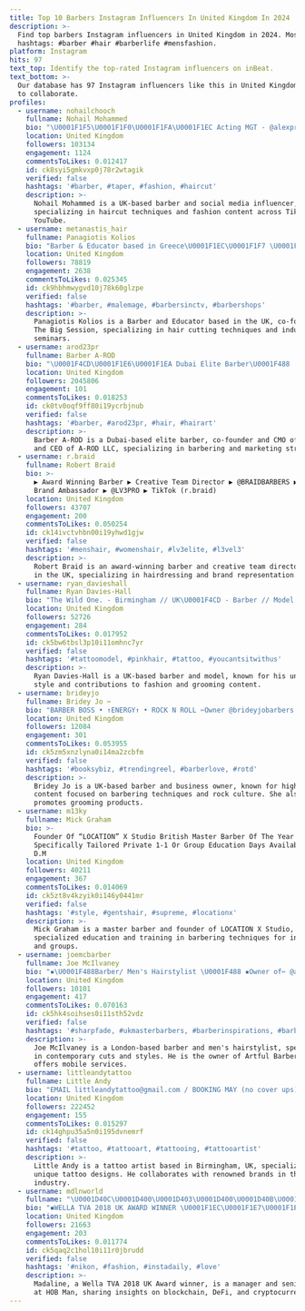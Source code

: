 ```yaml
---
title: Top 10 Barbers Instagram Influencers In United Kingdom In 2024
description: >-
  Find top barbers Instagram influencers in United Kingdom in 2024. Most popular
  hashtags: #barber #hair #barberlife #mensfashion.
platform: Instagram
hits: 97
text_top: Identify the top-rated Instagram influencers on inBeat.
text_bottom: >-
  Our database has 97 Instagram influencers like this in United Kingdom for you
  to collaborate.
profiles:
  - username: nohailchooch
    fullname: Nohail Mohammed
    bio: "\U0001F1F5\U0001F1F0\U0001F1FA\U0001F1EC Acting MGT - @alexpriestleytalent Social MGT - @connectmgt Barber - @nohailchooch.barber TikTok & YouTube - @nohailchooch"
    location: United Kingdom
    followers: 103134
    engagement: 1124
    commentsToLikes: 0.012417
    id: ck8syi5gmkvxp0j78r2wtagik
    verified: false
    hashtags: '#barber, #taper, #fashion, #haircut'
    description: >-
      Nohail Mohammed is a UK-based barber and social media influencer,
      specializing in haircut techniques and fashion content across TikTok and
      YouTube.
  - username: metanastis_hair
    fullname: Panagiotis Kolios
    bio: "Barber & Educator based in Greece\U0001F1EC\U0001F1F7 \U0001F4CDco-founder : @thebigsession \U0001F4CDFor Seminars & Shows DM\U0001F4E9"
    location: United Kingdom
    followers: 78819
    engagement: 2638
    commentsToLikes: 0.025345
    id: ck9hbhmwygvd10j78k60glzpe
    verified: false
    hashtags: '#barber, #malemage, #barbersinctv, #barbershops'
    description: >-
      Panagiotis Kolios is a Barber and Educator based in the UK, co-founder of
      The Big Session, specializing in hair cutting techniques and industry
      seminars.
  - username: arod23pr
    fullname: Barber A-ROD
    bio: "\U0001F4CD\U0001F1E6\U0001F1EA Dubai Elite Barber\U0001F488 | Co-Founder & CMO of @lv3pro | CEO @arodllc \U0001F680 | \U0001F30D Global Ambassador @babylissprobarber & @Booksybiz \U0001F310 | Marketing Advisor \U0001F4CA"
    location: United Kingdom
    followers: 2045806
    engagement: 101
    commentsToLikes: 0.018253
    id: ck0tv0oqf9ff80i19ycrbjnub
    verified: false
    hashtags: '#barber, #arod23pr, #hair, #hairart'
    description: >-
      Barber A-ROD is a Dubai-based elite barber, co-founder and CMO of LV3 Pro,
      and CEO of A-ROD LLC, specializing in barbering and marketing strategies.
  - username: r.braid
    fullname: Robert Braid
    bio: >-
      ▶️ Award Winning Barber ▶️ Creative Team Director ▶️ @BRAIDBARBERS ▶️
      Brand Ambassador ▶️ @LV3PRO ▶️ TikTok (r.braid)
    location: United Kingdom
    followers: 43707
    engagement: 200
    commentsToLikes: 0.050254
    id: ck14ivctvhbn00i19yhwd1gjw
    verified: false
    hashtags: '#menshair, #womenshair, #lv3elite, #l3vel3'
    description: >-
      Robert Braid is an award-winning barber and creative team director based
      in the UK, specializing in hairdressing and brand representation.
  - username: ryan_davieshall
    fullname: Ryan Davies-Hall
    bio: "The Wild One. - Birmingham // UK\U0001F4CD - Barber // Model - @woodstockmodels \U0001F1EC\U0001F1E7 Enquiries: RYANDAVIESHALL@GMAIL.COM THE BLACK EDITION // OUT NOW"
    location: United Kingdom
    followers: 52726
    engagement: 284
    commentsToLikes: 0.017952
    id: ck5bw6tbsl3p10i11omhnc7yr
    verified: false
    hashtags: '#tattoomodel, #pinkhair, #tattoo, #youcantsitwithus'
    description: >-
      Ryan Davies-Hall is a UK-based barber and model, known for his unique
      style and contributions to fashion and grooming content.
  - username: brideyjo
    fullname: Bridey Jo ✂️
    bio: "BARBER BOSS • ↑ENERGY↑ • ROCK N ROLL ✂️Owner @brideyjobarbers \U0001F918\U0001F3FDAmbassador @booksybiz @slickgorilla \U0001F308♑️✨ All my links below ⬇️"
    location: United Kingdom
    followers: 12084
    engagement: 301
    commentsToLikes: 0.053955
    id: ck5zm5xnzlyna0i14ma2zcbfm
    verified: false
    hashtags: '#booksybiz, #trendingreel, #barberlove, #rotd'
    description: >-
      Bridey Jo is a UK-based barber and business owner, known for high-energy
      content focused on barbering techniques and rock culture. She also
      promotes grooming products.
  - username: m13ky
    fullname: Mick Graham
    bio: >-
      Founder Of “LOCATION” X Studio British Master Barber Of The Year 2016
      Specifically Tailored Private 1-1 Or Group Education Days Available via
      D.M
    location: United Kingdom
    followers: 40211
    engagement: 367
    commentsToLikes: 0.014069
    id: ck5zt8v4kzyik0i146y0441mr
    verified: false
    hashtags: '#style, #gentshair, #supreme, #locationx'
    description: >-
      Mick Graham is a master barber and founder of LOCATION X Studio, offering
      specialized education and training in barbering techniques for individuals
      and groups.
  - username: joemcbarber
    fullname: Joe McIlvaney
    bio: "▪\U0001F488Barber/ Men's Hairstylist \U0001F488 ▪Owner of✂️ @artfulbarbers ✂️[LONDON] \U0001F4CD ▪DM for enquiries Mobile service Available\U0001F9F3"
    location: United Kingdom
    followers: 10101
    engagement: 417
    commentsToLikes: 0.070163
    id: ck5hk4soihses0i11sth52vdz
    verified: false
    hashtags: '#sharpfade, #ukmasterbarbers, #barberinspirations, #barbershop'
    description: >-
      Joe McIlvaney is a London-based barber and men's hairstylist, specializing
      in contemporary cuts and styles. He is the owner of Artful Barbers and
      offers mobile services.
  - username: littleandytattoo
    fullname: Little Andy
    bio: "EMAIL littleandytattoo@gmail.com / BOOKING MAY (no cover ups) @thechurchtattoo Birmingham \U0001F1EC\U0001F1E7 Sponsors @electricink @barber_dts @pennyblacktattoobutter"
    location: United Kingdom
    followers: 222452
    engagement: 155
    commentsToLikes: 0.015297
    id: ck14ghpu35a5n0i195dvnemrf
    verified: false
    hashtags: '#tattoo, #tattooart, #tattooing, #tattooartist'
    description: >-
      Little Andy is a tattoo artist based in Birmingham, UK, specializing in
      unique tattoo designs. He collaborates with renowned brands in the tattoo
      industry.
  - username: mdlnworld
    fullname: "\U0001D40C\U0001D400\U0001D403\U0001D400\U0001D40B\U0001D408\U0001D40D | \U0001D40C\U0001D403\U0001D40B\U0001D40D"
    bio: "◾️WELLA TVA 2018 UK AWARD WINNER \U0001F1EC\U0001F1E7\U0001F1EC\U0001F1E7\U0001F1EC\U0001F1E7 ◾️#blockchain #deFi #dapps #crypto #ETH enthusiast ◾️MANAGER & SENIOR BARBER @ HOB MAN"
    location: United Kingdom
    followers: 21663
    engagement: 203
    commentsToLikes: 0.011774
    id: ck5qaq2c1hol10i11r0jbrudd
    verified: false
    hashtags: '#nikon, #fashion, #instadaily, #love'
    description: >-
      Madaline, a Wella TVA 2018 UK Award winner, is a manager and senior barber
      at HOB Man, sharing insights on blockchain, DeFi, and cryptocurrency.
---
```


